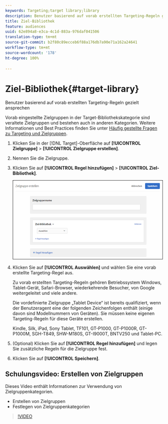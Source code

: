 ```yaml
---
keywords: Targeting;target library;library
description: Benutzer basierend auf vorab erstellten Targeting-Regeln gezielt ansprechen
title: Ziel-Bibliothek
feature: audiences
uuid: 62e894a8-e3ca-4c1d-883a-976daf041506
translation-type: tm+mt
source-git-commit: b2f80c89ecceb6f88a176db7a90e71a162a24641
workflow-type: tm+mt
source-wordcount: '178'
ht-degree: 100%

---
```



# Ziel-Bibliothek{#target-library}

Benutzer basierend auf vorab erstellten Targeting-Regeln gezielt ansprechen

Vorab eingestellte Zielgruppen in der Target-Bibliothekskategorie sind veraltete Zielgruppen und bestehen auch in anderen Kategorien. Weitere Informationen und Best Practices finden Sie unter  [Häufig gestellte Fragen zu Targeting und Zielgruppen](../../../c-target/c-troubleshooting-targets-and-audiences/troubleshooting-targets-and-audiences.md#concept_C4EE4B8F4840430CBD798D579A8F208D).

1. Klicken Sie in der [!DNL Target]-Oberfläche auf **[!UICONTROL Zielgruppe]** > **[!UICONTROL Zielgruppe erstellen]**.
1. Nennen Sie die Zielgruppe.
1. Klicken Sie auf **[!UICONTROL Regel hinzufügen]** > **[!UICONTROL Ziel-Bibliothek]**.

   ![Ziel-Bibliothek](assets/target_library.png)

1. Klicken Sie auf **[!UICONTROL Auswählen]** und wählen Sie eine vorab erstellte Targeting-Regel aus.

   Zu vorab erstellten Targeting-Regeln gehören Betriebssystem Windows, Tablet-Gerät, Safari-Browser, wiederkehrende Besucher, von Google weitergeleitet und viele andere.

   Die vordefinierte Zielgruppe „Tablet Device“ ist bereits qualifiziert, wenn der Benutzeragent eine der folgenden Zeichenfolgen enthält (einige davon sind Modellnummern von Geräten). Sie müssen keine eigenen Targeting-Regeln für diese Geräte erstellen.

   Kindle, Silk, iPad, Sony Tablet, TF101, GT-P1000, GT-P1000R, GT-P1000M, SGH-T849, SHW-M180S, GT-I9000T, BNTV250 und Tablet-PC.

1. (Optional) Klicken Sie auf **[!UICONTROL Regel hinzufügen]** und legen Sie zusätzliche Regeln für die Zielgruppe fest.
1. Klicken Sie auf **[!UICONTROL Speichern]**.

## Schulungsvideo: Erstellen von Zielgruppen

Dieses Video enthält Informationen zur Verwendung von Zielgruppenkategorien.

* Erstellen von Zielgruppen
* Festlegen von Zielgruppenkategorien

>[!VIDEO](https://video.tv.adobe.com/v/17392)
